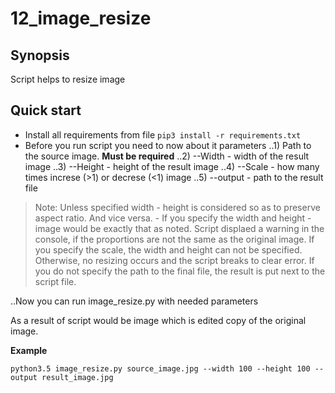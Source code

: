 # 12_image_resize

## Synopsis

Script helps to resize image

## Quick start

 - Install all requirements from file `pip3 install -r requirements.txt`
 - Before you run script you need to now about it parameters
 ..1) Path to the source image. **Must be required**
 ..2) --Width - width of the result image
 ..3) --Height - height of the result image
 ..4) --Scale - how many times increse (>1) or decrese (<1) image
 ..5) --output - path to the result file

> Note: Unless specified width - height is considered so as to preserve aspect ratio. And vice versa. - If you specify the width and height - image would be exactly that as noted. Script displaed a warning in the console, if the proportions are not the same as the original image. If you specify the scale, the width and height can not be specified. Otherwise, no resizing occurs and the script breaks to clear error. If you do not specify the path to the final file, the result is put next to the script file.

..Now you can run image_resize.py with needed parameters

As a result of script would be image which is edited copy of the original image.

**Example**

`python3.5 image_resize.py source_image.jpg --width 100 --height 100 --output result_image.jpg`